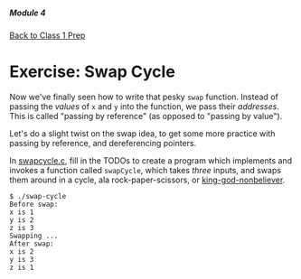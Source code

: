 ##### Module 4

[Back to Class 1 Prep](../../class1-prep)

# Exercise: Swap Cycle

Now we've finally seen how to write that pesky `swap` function. Instead of passing the *values* of `x` and `y` into the function, we pass their *addresses*. This is called "passing by reference" (as opposed to "passing by value").

Let's do a slight twist on the swap idea, to get some more practice with passing by reference, and dereferencing pointers.

In [swapcycle.c](./swapcycle.c), fill in the TODOs to create a program which implements and invokes a function called `swapCycle`, which takes *three* inputs, and swaps them around in a cycle, ala rock-paper-scissors, or <a href="http://genius.com/356508" target="_blank">king-god-nonbeliever</a>.

```
$ ./swap-cycle
Before swap:
x is 1
y is 2
z is 3
Swapping ...
After swap:
x is 2
y is 3
z is 1
```
